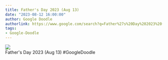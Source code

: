 ```yaml
---
title: Father's Day 2023 (Aug 13)
date: "2023-08-12 16:00:00"
author: Google Doodle
authorlink: https://www.google.com/search?q=Father%27s%20Day%202023%20(Aug%2013)
tags:
- Google-Doodle
---
```

<img src="https://www.google.com/logos/doodles/2023/fathers-day-2023-aug-13-6753651837110160-l.png" referrerpolicy="no-referrer"><br>Father's Day 2023 (Aug 13) #GoogleDoodle